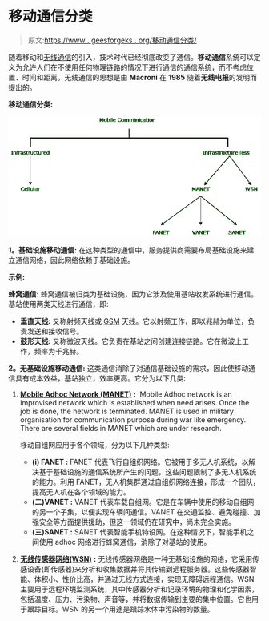 # 移动通信分类

> 原文:[https://www . geesforgeks . org/移动通信分类/](https://www.geeksforgeeks.org/classification-of-mobile-communication/)

随着移动和[无线通信](https://www.geeksforgeeks.org/wireless-communication-set-1/)的引入，技术时代已经彻底改变了通信。**移动通信**系统可以定义为允许人们在不使用任何物理链路的情况下进行通信的通信系统，而不考虑位置、时间和距离。无线通信的思想是由 **Macroni** 在 **1985** 随着**无线电报**的发明而提出的。

**移动通信分类:**

![](img/3c736ebb46327bbff320ca3d52d08517.png)

**1。基础设施移动通信:**
在这种类型的通信中，服务提供商需要布局基础设施来建立通信网络，因此网络依赖于基础设施。

**示例:**

**蜂窝通信:**
蜂窝通信被归类为基础设施，因为它涉及使用基站收发系统进行通信。基站使用两类天线进行通信，即:

*   **垂直天线:**
    又称射频天线或 [GSM](https://www.geeksforgeeks.org/gsm-full-form/) 天线。它以射频工作，即以兆赫为单位，负责发送和接收信号。
*   **鼓形天线:**
    又称微波天线。它负责在基站之间创建连接链路。它在微波上工作，频率为千兆赫。

**2。无基础设施移动通信:**
这类通信消除了对通信基础设施的需求，因此使移动通信具有成本效益，基站独立，效率更高。它分为以下几类:

1.  [**Mobile Adhoc Network (MANET)**](https://www.geeksforgeeks.org/introduction-of-mobile-ad-hoc-network-manet/) **:** 
    Mobile Adhoc network is an improvised network which is established when need arises. Once the job is done, the network is terminated. MANET is used in military organisation for communication purpose during war like emergency. There are several fields in MANET which are under research. 

    移动自组网应用于各个领域，分为以下几种类型:

    *   **(i) FANET :**
        FANET 代表飞行自组织网络。它被用于多无人机系统，以解决基于基础设施的通信系统所产生的问题，这些问题限制了多无人机系统的能力。利用 FANET，无人机集群通过自组织网络连接，形成一个团队，提高无人机在各个领域的能力。
    *   **(二)VANET :**
        VANET 代表车载自组网。它是在车辆中使用的移动自组网的另一个子集，以便实现车辆间通信。VANET 在交通监控、避免碰撞、加强安全等方面提供援助，但这一领域仍在研究中，尚未完全实施。
    *   **(三)SANET :**
        SANET 代表智能手机特设网。在这种情况下，智能手机之间使用 adhoc 网络进行蜂窝通信，消除了对基站的使用。
2.  [**无线传感器网络(WSN)**](https://www.geeksforgeeks.org/wireless-sensor-network-wsn/) **:**
    无线传感器网络是一种无基础设施的网络，它采用传感设备(即传感器)来分析和收集数据并将其传输到远程服务器。这些传感器智能、体积小、性价比高，并通过无线方式连接，实现无障碍远程通信。WSN 主要用于远程环境监测系统，其中传感器分析和记录环境的物理和化学因素，包括温度、压力、污染物、声音等，并将数据传输到主要的集中位置。它也用于跟踪目标。WSN 的另一个用途是跟踪水体中污染物的数量。